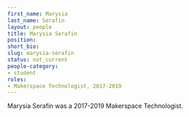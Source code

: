 ```yaml
---
first_name: Marysia
last_name: Serafin
layout: people
title: Marysia Serafin
position:
short_bio:
slug: marysia-serafin
status: not_current
people-category:
- student
roles:
- Makerspace Technologist, 2017-2019
---
```

Marysia Serafin was a 2017-2019 Makerspace Technologist.
